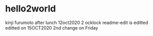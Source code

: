 # hello2world

kinji furumoto after lunch
12oct2020
2 ocklock
readme-edit is editted
editted on 15OCT2020
2nd change on Friday
